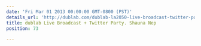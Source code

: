 ```yaml
---
date: 'Fri Mar 01 2013 00:00:00 GMT-0800 (PST)'
details_url: 'http://dublab.com/dublab-la2050-live-broadcast-twitter-party-03-17-13/'
title: dublab Live Broadcast + Twitter Party. Shauna Nep
position: 73

---
```

